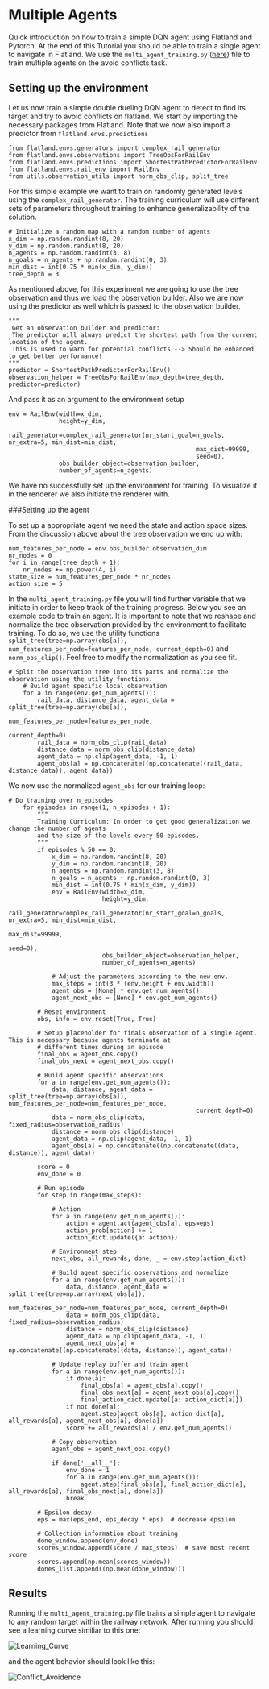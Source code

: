 Multiple Agents
===

Quick introduction on how to train a simple DQN agent using Flatland and Pytorch. At the end of this Tutorial you should be able to train a single agent to navigate in Flatland.
We use the `multi_agent_training.py` ([here](https://gitlab.aicrowd.com/flatland/baselines/blob/master/torch_training/multi_agent_training.py)) file to train multiple agents on the avoid conflicts task.

Setting up the environment
---

Let us now train a simple double dueling DQN agent to detect to find its target and try to avoid conflicts on flatland. We start by importing the necessary packages from Flatland. Note that we now also import a predictor from `flatland.envs.predictions`

```
from flatland.envs.generators import complex_rail_generator
from flatland.envs.observations import TreeObsForRailEnv
from flatland.envs.predictions import ShortestPathPredictorForRailEnv
from flatland.envs.rail_env import RailEnv
from utils.observation_utils import norm_obs_clip, split_tree
```

For this simple example we want to train on randomly generated levels using the `complex_rail_generator`. The training curriculum will use different sets of parameters throughout training to enhance generalizability of the solution.

```
# Initialize a random map with a random number of agents
x_dim = np.random.randint(8, 20)
y_dim = np.random.randint(8, 20)
n_agents = np.random.randint(3, 8)
n_goals = n_agents + np.random.randint(0, 3)
min_dist = int(0.75 * min(x_dim, y_dim))
tree_depth = 3
```

As mentioned above, for this experiment we are going to use the tree observation and thus we load the observation builder. Also we are now using the predictor as well which is passed to the observation builder.

```
"""
 Get an observation builder and predictor:
 The predictor will always predict the shortest path from the current location of the agent.
 This is used to warn for potential conflicts --> Should be enhanced to get better performance!
"""
predictor = ShortestPathPredictorForRailEnv()
observation_helper = TreeObsForRailEnv(max_depth=tree_depth, predictor=predictor)
```

And pass it as an argument to the environment setup

```
env = RailEnv(width=x_dim,
              height=y_dim,
              rail_generator=complex_rail_generator(nr_start_goal=n_goals, nr_extra=5, min_dist=min_dist,
                                                    max_dist=99999,
                                                    seed=0),
              obs_builder_object=observation_builder,
              number_of_agents=n_agents)
```

We have no successfully set up the environment for training. To visualize it in the renderer we also initiate the renderer with.

###Setting up the agent

To set up a appropriate agent we need the state and action space sizes. From the discussion above about the tree observation we end up with:


```
num_features_per_node = env.obs_builder.observation_dim
nr_nodes = 0
for i in range(tree_depth + 1):
    nr_nodes += np.power(4, i)
state_size = num_features_per_node * nr_nodes
action_size = 5
```

In the `multi_agent_training.py` file you will find further variable that we initiate in order to keep track of the training progress.
Below you see an example code to train an agent. It is important to note that we reshape and normalize the tree observation provided by the environment to facilitate training.
To do so, we use the utility functions `split_tree(tree=np.array(obs[a]), num_features_per_node=features_per_node, current_depth=0)` and `norm_obs_clip()`. Feel free to modify the normalization as you see fit.

```
# Split the observation tree into its parts and normalize the observation using the utility functions.
    # Build agent specific local observation
    for a in range(env.get_num_agents()):
        rail_data, distance_data, agent_data = split_tree(tree=np.array(obs[a]),
                                                          num_features_per_node=features_per_node,
                                                          current_depth=0)
        rail_data = norm_obs_clip(rail_data)
        distance_data = norm_obs_clip(distance_data)
        agent_data = np.clip(agent_data, -1, 1)
        agent_obs[a] = np.concatenate((np.concatenate((rail_data, distance_data)), agent_data))
```

We now use the normalized `agent_obs` for our training loop:

```
# Do training over n_episodes
    for episodes in range(1, n_episodes + 1):
        """
        Training Curriculum: In order to get good generalization we change the number of agents
        and the size of the levels every 50 episodes.
        """
        if episodes % 50 == 0:
            x_dim = np.random.randint(8, 20)
            y_dim = np.random.randint(8, 20)
            n_agents = np.random.randint(3, 8)
            n_goals = n_agents + np.random.randint(0, 3)
            min_dist = int(0.75 * min(x_dim, y_dim))
            env = RailEnv(width=x_dim,
                          height=y_dim,
                          rail_generator=complex_rail_generator(nr_start_goal=n_goals, nr_extra=5, min_dist=min_dist,
                                                                max_dist=99999,
                                                                seed=0),
                          obs_builder_object=observation_helper,
                          number_of_agents=n_agents)

            # Adjust the parameters according to the new env.
            max_steps = int(3 * (env.height + env.width))
            agent_obs = [None] * env.get_num_agents()
            agent_next_obs = [None] * env.get_num_agents()

        # Reset environment
        obs, info = env.reset(True, True)

        # Setup placeholder for finals observation of a single agent. This is necessary because agents terminate at
        # different times during an episode
        final_obs = agent_obs.copy()
        final_obs_next = agent_next_obs.copy()

        # Build agent specific observations
        for a in range(env.get_num_agents()):
            data, distance, agent_data = split_tree(tree=np.array(obs[a]), num_features_per_node=num_features_per_node,
                                                    current_depth=0)
            data = norm_obs_clip(data, fixed_radius=observation_radius)
            distance = norm_obs_clip(distance)
            agent_data = np.clip(agent_data, -1, 1)
            agent_obs[a] = np.concatenate((np.concatenate((data, distance)), agent_data))

        score = 0
        env_done = 0

        # Run episode
        for step in range(max_steps):

            # Action
            for a in range(env.get_num_agents()):
                action = agent.act(agent_obs[a], eps=eps)
                action_prob[action] += 1
                action_dict.update({a: action})

            # Environment step
            next_obs, all_rewards, done, _ = env.step(action_dict)

            # Build agent specific observations and normalize
            for a in range(env.get_num_agents()):
                data, distance, agent_data = split_tree(tree=np.array(next_obs[a]),
                                                        num_features_per_node=num_features_per_node, current_depth=0)
                data = norm_obs_clip(data, fixed_radius=observation_radius)
                distance = norm_obs_clip(distance)
                agent_data = np.clip(agent_data, -1, 1)
                agent_next_obs[a] = np.concatenate((np.concatenate((data, distance)), agent_data))

            # Update replay buffer and train agent
            for a in range(env.get_num_agents()):
                if done[a]:
                    final_obs[a] = agent_obs[a].copy()
                    final_obs_next[a] = agent_next_obs[a].copy()
                    final_action_dict.update({a: action_dict[a]})
                if not done[a]:
                    agent.step(agent_obs[a], action_dict[a], all_rewards[a], agent_next_obs[a], done[a])
                score += all_rewards[a] / env.get_num_agents()

            # Copy observation
            agent_obs = agent_next_obs.copy()

            if done['__all__']:
                env_done = 1
                for a in range(env.get_num_agents()):
                    agent.step(final_obs[a], final_action_dict[a], all_rewards[a], final_obs_next[a], done[a])
                break

        # Epsilon decay
        eps = max(eps_end, eps_decay * eps)  # decrease epsilon

        # Collection information about training
        done_window.append(env_done)
        scores_window.append(score / max_steps)  # save most recent score
        scores.append(np.mean(scores_window))
        dones_list.append((np.mean(done_window)))
```

Results
---

Running the `multi_agent_training.py` file trains a simple agent to navigate to any random target within the railway network. After running you should see a learning curve similiar to this one:

![Learning_Curve](https://i.imgur.com/Po4j4yK.png)

and the agent behavior should look like this:

![Conflict_Avoidence](https://i.imgur.com/AvBHKaD.gif)
